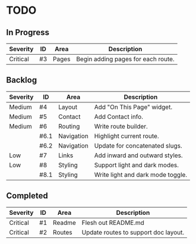 # TODO

## In Progress

| Severity | ID      | Area        | Description                               |
|----------|---------|-------------|-------------------------------------------|
| Critical | #3      | Pages       | Begin adding pages for each route.        |


## Backlog

| Severity | ID      | Area        | Description                               |
|----------|---------|-------------|-------------------------------------------|
| Medium   | #4      | Layout      | Add "On This Page" widget.                |
| Medium   | #5      | Contact     | Add Contact info.                         |
| Medium   | #6      | Routing     | Write route builder.                      |
|          | #6.1    | Navigation  | Highlight current route.                  |
|          | #6.2    | Navigation  | Update for concatenated slugs.            |
| Low      | #7      | Links       | Add inward and outward styles.            |
| Low      | #8      | Styling     | Support light and dark modes.             |
|          | #8.1    | Styling     | Write light and dark mode toggle.         |


## Completed

| Severity | ID      | Area        | Description                               |
|----------|---------|-------------|-------------------------------------------|
| Critical | #1      | Readme      | Flesh out README.md                       |
| Critical | #2      | Routes      | Update routes to support doc layout.      |
